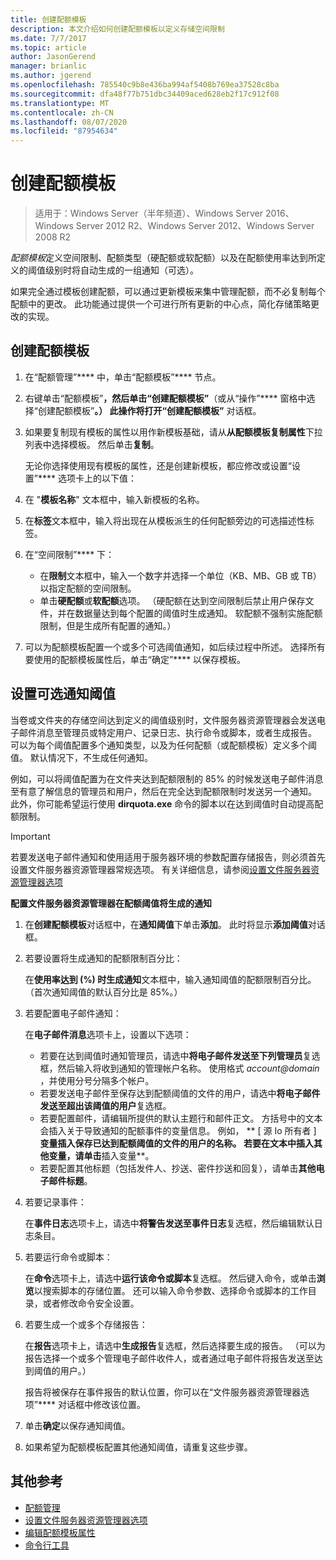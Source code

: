 ```yaml
---
title: 创建配额模板
description: 本文介绍如何创建配额模板以定义存储空间限制
ms.date: 7/7/2017
ms.topic: article
author: JasonGerend
manager: brianlic
ms.author: jgerend
ms.openlocfilehash: 785540c9b8e436ba994af5408b769ea37528c8ba
ms.sourcegitcommit: dfa48f77b751dbc34409aced628eb2f17c912f08
ms.translationtype: MT
ms.contentlocale: zh-CN
ms.lasthandoff: 08/07/2020
ms.locfileid: "87954634"
---
```

# <a name="create-a-quota-template"></a>创建配额模板

> 适用于：Windows Server（半年频道）、Windows Server 2016、Windows Server 2012 R2、Windows Server 2012、Windows Server 2008 R2

*配额模板*定义空间限制、配额类型（硬配额或软配额）以及在配额使用率达到所定义的阈值级别时将自动生成的一组通知（可选）。

如果完全通过模板创建配额，可以通过更新模板来集中管理配额，而不必复制每个配额中的更改。 此功能通过提供一个可进行所有更新的中心点，简化存储策略更改的实现。

## <a name="to-create-a-quota-template"></a>创建配额模板

1.  在“配额管理”**** 中，单击“配额模板”**** 节点。

2.  右键单击“配额模板”****，然后单击“创建配额模板”****（或从“操作”**** 窗格中选择“创建配额模板”****。） 此操作将打开“创建配额模板”**** 对话框。

3.  如果要复制现有模板的属性以用作新模板基础，请从**从配额模板复制属性**下拉列表中选择模板。 然后单击**复制**。

    无论你选择使用现有模板的属性，还是创建新模板，都应修改或设置“设置”**** 选项卡上的以下值：

4.  在 "**模板名称**" 文本框中，输入新模板的名称。

5.  在**标签**文本框中，输入将出现在从模板派生的任何配额旁边的可选描述性标签。

6.  在“空间限制”**** 下：

    -   在**限制**文本框中，输入一个数字并选择一个单位（KB、MB、GB 或 TB）以指定配额的空间限制。
    -   单击**硬配额**或**软配额**选项。 （硬配额在达到空间限制后禁止用户保存文件，并在数据量达到每个配置的阈值时生成通知。 软配额不强制实施配额限制，但是生成所有配置的通知。）

7.  可以为配额模板配置一个或多个可选阈值通知，如后续过程中所述。 选择所有要使用的配额模板属性后，单击“确定”**** 以保存模板。

## <a name="setting-optional-notification-thresholds"></a>设置可选通知阈值

当卷或文件夹的存储空间达到定义的阈值级别时，文件服务器资源管理器会发送电子邮件消息至管理员或特定用户、记录日志、执行命令或脚本，或者生成报告。 可以为每个阈值配置多个通知类型，以及为任何配额（或配额模板）定义多个阈值。 默认情况下，不生成任何通知。

例如，可以将阈值配置为在文件夹达到配额限制的 85% 的时候发送电子邮件消息至有意了解信息的管理员和用户，然后在完全达到配额限制时发送另一个通知。 此外，你可能希望运行使用 **dirquota.exe** 命令的脚本以在达到阈值时自动提高配额限制。

> [!Important]
> 若要发送电子邮件通知和使用适用于服务器环境的参数配置存储报告，则必须首先设置文件服务器资源管理器常规选项。 有关详细信息，请参阅[设置文件服务器资源管理器选项](setting-file-server-resource-manager-options.md)

**配置文件服务器资源管理器在配额阈值将生成的通知**

1. 在**创建配额模板**对话框中，在**通知阈值**下单击**添加**。 此时将显示**添加阈值**对话框。

2. 若要设置将生成通知的配额限制百分比：

   在**使用率达到 (%) 时生成通知**文本框中，输入通知阈值的配额限制百分比。 （首次通知阈值的默认百分比是 85%。）

3. 若要配置电子邮件通知：

   在**电子邮件消息**选项卡上，设置以下选项：

   - 若要在达到阈值时通知管理员，请选中**将电子邮件发送至下列管理员**复选框，然后输入将收到通知的管理帐户名称。 使用格式 <em>account@domain</em> ，并使用分号分隔多个帐户。
   - 若要发送电子邮件至保存达到配额阈值的文件的用户，请选中**将电子邮件发送至超出该阈值的用户**复选框。
   - 若要配置邮件，请编辑所提供的默认主题行和邮件正文。 方括号中的文本会插入关于导致通知的配额事件的变量信息。 例如， ** \[ 源 Io 所有者 \] **变量插入保存已达到配额阈值的文件的用户的名称。 若要在文本中插入其他变量，请单击**插入变量**。
   - 若要配置其他标题（包括发件人、抄送、密件抄送和回复），请单击**其他电子邮件标题**。

4. 若要记录事件：

   在**事件日志**选项卡上，请选中**将警告发送至事件日志**复选框，然后编辑默认日志条目。

5. 若要运行命令或脚本：

   在**命令**选项卡上，请选中**运行该命令或脚本**复选框。 然后键入命令，或单击**浏览**以搜索脚本的存储位置。 还可以输入命令参数、选择命令或脚本的工作目录，或者修改命令安全设置。

6. 若要生成一个或多个存储报告：

   在**报告**选项卡上，请选中**生成报告**复选框，然后选择要生成的报告。 （可以为报告选择一个或多个管理电子邮件收件人，或者通过电子邮件将报告发送至达到阈值的用户。）

   报告将被保存在事件报告的默认位置，你可以在“文件服务器资源管理器选项”**** 对话框中修改该位置。

7. 单击**确定**以保存通知阈值。

8. 如果希望为配额模板配置其他通知阈值，请重复这些步骤。

## <a name="additional-references"></a>其他参考

-   [配额管理](quota-management.md)
-    [设置文件服务器资源管理器选项](setting-file-server-resource-manager-options.md)
-   [编辑配额模板属性](edit-quota-template-properties.md)
-   [命令行工具](command-line-tools.md)


